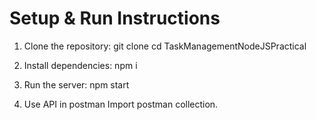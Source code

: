 # Setup & Run Instructions

1. Clone the repository:
    git clone 
    cd TaskManagementNodeJSPractical

2. Install dependencies:
    npm i

3. Run the server:
    npm start

4. Use API in postman
    Import postman collection.